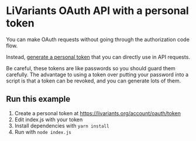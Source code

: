 # LiVariants OAuth API with a personal token

You can make OAuth requests without going through the authorization code flow.

Instead, [generate a personal token](https://livariants.org/account/oauth/token)
that you can directly use in API requests.

Be careful, these tokens are like passwords so you should guard them carefully.
The advantage to using a token over putting your password into a script is that a token can be revoked,
and you can generate lots of them.

## Run this example

1. Create a personal token at https://livariants.org/account/oauth/token
2. Edit index.js with your token
3. Install dependencies with `yarn install`
4. Run with `node index.js`
